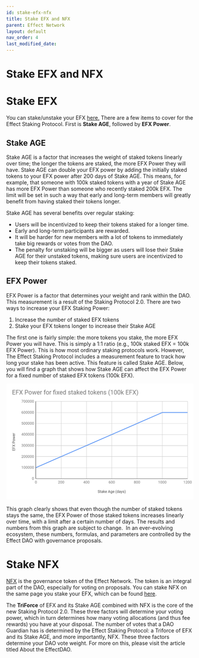 ```yaml
---
id: stake-efx-nfx
title: Stake EFX and NFX
parent: Effect Network
layout: default
nav_order: 4
last_modified_date: 
---
```

# Stake EFX and NFX

# Stake EFX

You can stake/unstake your EFX [here.](https://dao.effect.network/stake) There are a few items to cover for the Effect Staking Protocol. First is **Stake AGE**, followed by **EFX Power**.

## Stake AGE

Stake AGE is a factor that increases the weight of staked tokens linearly over time; the longer the tokens are staked, the more EFX Power they will have. Stake AGE can double your EFX power by adding the initially staked tokens to your EFX power after 200 days of Stake AGE. This means, for example, that someone with 100k staked tokens with a year of Stake AGE has more EFX Power than someone who recently staked 200k EFX. The limit will be set in such a way that early and long-term members will greatly benefit from having staked their tokens longer.

Stake AGE has several benefits over regular staking:

- Users will be incentivized to keep their tokens staked for a longer time.
- Early and long-term participants are rewarded.
- It will be harder for new members with a lot of tokens to immediately take big rewards or votes from the DAO.
- The penalty for unstaking will be bigger as users will lose their Stake AGE for their unstaked tokens, making sure users are incentivized to keep their tokens staked.

## EFX Power

EFX Power is a factor that determines your weight and rank within the DAO. This measurement is a result of the Staking Protocol 2.0. There are two ways to increase your EFX Staking Power:

1. Increase the number of staked EFX tokens
2. Stake your EFX tokens longer to increase their Stake AGE

The first one is fairly simple: the more tokens you stake, the more EFX Power you will have. This is simply a 1:1 ratio (e.g., 100k staked EFX = 100k EFX Power). This is how most ordinary staking protocols work. However, The Effect Staking Protocol includes a measurement feature to track how long your stake has been active. This feature is called Stake AGE. Below, you will find a graph that shows how Stake AGE can affect the EFX Power for a fixed number of staked EFX tokens (100k EFX).

![Stake Age](docs/assets/images/stake_age.png)

This graph clearly shows that even though the number of staked tokens stays the same, the EFX Power of those staked tokens increases linearly over time, with a limit after a certain number of days. The results and numbers from this graph are subject to change.  In an ever-evolving ecosystem, these numbers, formulas, and parameters are controlled by the Effect DAO with governance proposals.

# Stake NFX

[NFX](https://bloks.io/tokens/NFX-eos-effecttokens) is the governance token of the Effect Network. The token is an integral part of the DAO, especially for voting on proposals. You can stake NFX on the same page you stake your EFX, which can be found [here](https://dao.effect.network/stake).

The **TriForce** of EFX and its Stake AGE combined with NFX is the core of the new Staking Protocol 2.0. These three factors will determine your voting power, which in turn determines how many voting allocations (and thus fee rewards) you have at your disposal. The number of votes that a DAO Guardian has is determined by the Effect Staking Protocol: a Triforce of EFX and its Stake AGE, and more importantly, NFX. These three factors determine your DAO vote weight. For more on this, please visit the article titled About the EffectDAO.